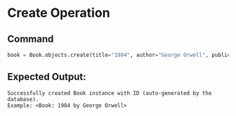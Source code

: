 # Create Operation

## Command
```python
book = Book.objects.create(title="1984", author="George Orwell", publication_date="1949")
```

## Expected Output:
```shell
Successfully created Book instance with ID (auto-generated by the database).
Example: <Book: 1984 by George Orwell>
```
